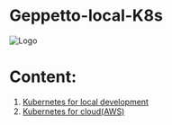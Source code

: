 # Geppetto-local-K8s
![Logo](https://github.com/TharaniRajan/Jenkins-Docker/blob/master/docs/GeppettoIcon.png?raw=true"Logo")

# Content:<br/>
1. [Kubernetes for local development](Jenkins.md)
2. [Kubernetes for cloud(AWS)](Jenkins_Kubernetes.md)


